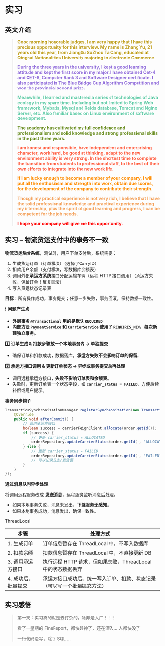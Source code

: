 # 实习



## 英文介绍

> <font color="Cyan2"><strong>Good morning honorable judges, I am very happy that I have this precious opportunity for this interview.  My name is Zhang Yu, 21 years old this year, from JiangSu SuZhou TaiCang, educated at Qinghai Nationalities University majoring in electronic Commerce. </strong></font>
>
> <font color="mediumpurple"><strong>During the three years in the university, I kept a good learning attitude and kept the first score in my major.  I have obtained Cet-4 and CET-6, Computer Rank 3 and Software Designer certificate.  I also participated in The Blue Bridge Cup Algorithm Competition and won the provincial second prize.</strong></font>
>
> <font color="mediumAquamarine"><strong>Meanwhile, I learned and mastered a series of technologies of Java ecology in my spare time. Including but not limited to Spring Web framework, Mybatis, Mysql and Reids database, Tomcat and Nginx Server, etc. Also familiar based on Linux environment of software development.</strong></font>
>
> <font color="olivedrab"><strong>The academy has cultivated my full confidence and professionalism and solid knowledge and strong professional skills in the past three years.</strong></font>
>
> <font color="tomato"><strong> I am honest and responsible, have independent and enterprising character, work hard, be good at thinking, adapt to the new environment ability is very strong. In the shortest time to complete the transition from students to professional staff, to the best of their own efforts to integrate into the new work life.</strong></font>
>
> <font color="darkorange"><strong>lf l am lucky enough to become a member of your company, I will put all the enthusiasm and strength into work, obtain due scores, for the development of the company to contribute their strength.</strong></font>
>
> <font color="sandybrown"><strong>Though my practical experience is not very rich, I believe that I have the solid professional knowledge and practical experience during my internship, plus the spirit of good learning and progress, I can be competent for the job needs.  </strong></font>
>
> <font color="red"><strong>I hope your company will give me this opportunity.</strong></font>







## 实习 – 物流货运支付中的事务不一致



**物流货运后台系统**，测试时，用户下单支付后，系统需要：

1. 生成货运订单（订单模块）（选择了CarryID）
2. 扣款用户余额（支付模块，写数据库余额表）
3. 调用外部**承运方系统**接口分配运输车辆（远程 HTTP 接口调用）（承运方失败，保留订单！反复回滚）
4. 写入货运状态记录表

**目标**：所有操作成功，事务提交；任意一步失败，事务回滚，保持数据一致性。

❗️ **问题产生点**

- **外层事务 `@Transactional` 用的是默认 `REQUIRED`**。
- **内部方法 `PaymentService` 和 `CarrierService` 使用了 `REQUIRES_NEW`，每次新建独立事务。**



**1️⃣ 订单生成 & 扣款步骤放一个本地事务内 → 单独提交**

- 确保订单和扣款成功，数据落库，**承运方失败不会影响订单的保留**。

**2️⃣ 承运方接口调用 & 更新订单状态 → 异步或事务提交后再处理**

- 调用远程承运方接口，**失败不影响订单表和余额表**。
- 失败时，更新订单表一个状态字段，如 **`carrier_status = FAILED`**，方便后续补偿或用户提示。

**事务同步钩子**

```java
TransactionSynchronizationManager.registerSynchronization(new TransactionSynchronizationAdapter() {
    @Override
    public void afterCommit() {
        // 调用承运方接口
        boolean success = carrierFeignClient.allocate(order.getId());
        if (success) {
            // 更新 carrier_status = ALLOCATED
            orderRepository.updateCarrierStatus(order.getId(), "ALLOCATED");
        } else {
            // 更新 carrier_status = FAILED
            orderRepository.updateCarrierStatus(order.getId(), "FAILED");
            // 可以记录日志/发告警
        }
    }
});
```

**通过消息队列异步处理**

将调用远程服务改成 **发送消息**，远程服务监听消息后处理。

- 如果本地事务失败，消息未发出，**下游服务无感知**。
- 如果本地事务成功，消息发出，确保一致性。

ThreadLocal

| 步骤                | 处理方式                                                     |
| ------------------- | ------------------------------------------------------------ |
| 1. 生成订单         | 订单信息暂存在 ThreadLocal 中，不写入数据库                  |
| 2. 扣款余额         | 扣款信息暂存在 ThreadLocal 中，不直接更新 DB                 |
| 3. 调用承运方接口   | 执行远程 HTTP 请求，但如果失败，ThreadLocal 中的状态数据丢弃 |
| 4. 成功后，批量提交 | 承运方接口成功后，统一写入订单、扣款、状态记录（可以写一个批量提交方法） |









## 实习感悟

> 第一天：实习真的就是去打杂的，除非是大厂！！！
>
> 看了一星期的 FineReport，都快超神了，还在深入…  人都快没了
>
> 一行代码没写，除了 SQL …